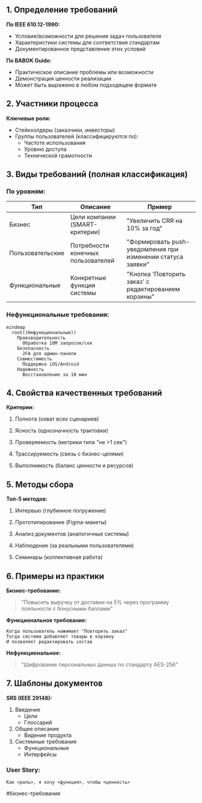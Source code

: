## 1. Определение требований
**По IEEE 610.12-1990:**
- Условия/возможности для решения задач пользователя
- Характеристики системы для соответствия стандартам
- Документированное представление этих условий

**По BABOK Guide:**
- Практическое описание проблемы или возможности
- Демонстрация ценности реализации
- Может быть выражено в любом подходящем формате

## 2. Участники процесса
**Ключевые роли:**
- Стейкхолдеры (заказчики, инвесторы)
- Группы пользователей (классифицируются по):
  - Частоте использования
  - Уровню доступа
  - Технической грамотности

## 3. Виды требований (полная классификация)
### По уровням:
| Тип | Описание | Пример |
|-----|----------|--------|
| Бизнес | Цели компании (SMART-критерии) | "Увеличить CRR на 10% за год" |
| Пользовательские | Потребности конечных пользователей | "Формировать push-уведомления при изменении статуса заявки" |
| Функциональные | Конкретные функции системы | "Кнопка 'Повторить заказ' с редактированием корзины" |

### Нефункциональные требования:
```mermaid
mindmap
  root((Нефункциональные))
    Производительность
      Обработка 10М запросов/сек
    Безопасность
      2FA для админ-панели
    Совместимость
      Поддержка iOS/Android
    Надежность
      Восстановление за 10 мин
```
## 4. Свойства качественных требований

**Критерии:**

1. Полнота (охват всех сценариев)
    
2. Ясность (однозначность трактовки)
    
3. Проверяемость (метрики типа "не >1 сек")
    
4. Трассируемость (связь с бизнес-целями)
    
5. Выполнимость (баланс ценности и ресурсов)
## 5. Методы сбора

**Топ-5 методов:**

1. Интервью (глубинное погружение)
    
2. Прототипирование (Figma-макеты)
    
3. Анализ документов (аналогичные системы)
    
4. Наблюдение (за реальными пользователями)
    
5. Семинары (коллективная работа)
## 6. Примеры из практики

**Бизнес-требование:**

> "Повысить выручку от доставки на 5% через программу лояльности с бонусными баллами"

**Функциональное требование:**

```gherkin
Когда пользователь нажимает "Повторить заказ"
Тогда система добавляет товары в корзину
И позволяет редактировать состав
```

**Нефункциональное:**

> "Шифрование персональных данных по стандарту AES-256"
## 7. Шаблоны документов

**SRS (IEEE 29148):**
1. Введение
   - Цели
   - Глоссарий
2. Общее описание
   - Видение продукта
3. Системные требования
   - Функциональные
   - Интерфейсы

### User Story:  
`Как <роль>, я хочу <функция>, чтобы <ценность>`

#бизнес-требования